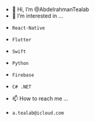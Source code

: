 - 👋 Hi, I’m @AbdelrahmanTealab
- 👀 I’m interested in ...
-     React-Native
-     Flutter
-     Swift 
-     Python
-     Firebase
-     C# .NET
- 📫 How to reach me ...
-     a.tealab@icloud.com

<!---
AbdelrahmanTealab/AbdelrahmanTealab is a ✨ special ✨ repository because its `README.md` (this file) appears on your GitHub profile.
You can click the Preview link to take a look at your changes.
--->

